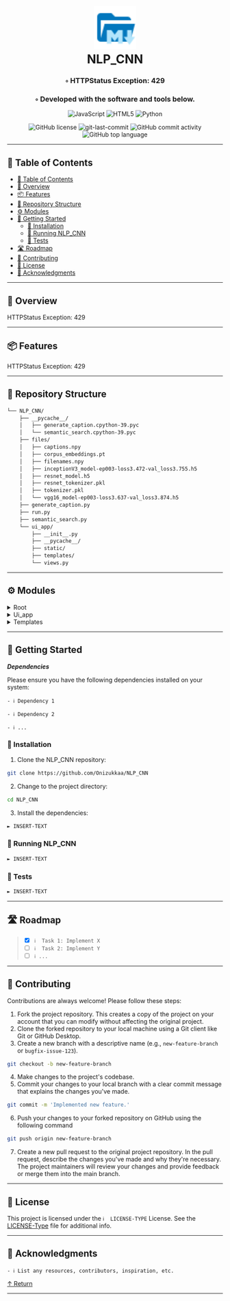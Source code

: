 <div align="center">
<h1 align="center">
<img src="https://raw.githubusercontent.com/PKief/vscode-material-icon-theme/ec559a9f6bfd399b82bb44393651661b08aaf7ba/icons/folder-markdown-open.svg" width="100" />
<br>NLP_CNN</h1>
<h3>◦ HTTPStatus Exception: 429</h3>
<h3>◦ Developed with the software and tools below.</h3>

<p align="center">
<img src="https://img.shields.io/badge/JavaScript-F7DF1E.svg?style&logo=JavaScript&logoColor=black" alt="JavaScript" />
<img src="https://img.shields.io/badge/HTML5-E34F26.svg?style&logo=HTML5&logoColor=white" alt="HTML5" />
<img src="https://img.shields.io/badge/Python-3776AB.svg?style&logo=Python&logoColor=white" alt="Python" />
</p>
<img src="https://img.shields.io/github/license/Onizukkaa/NLP_CNN?style&color=5D6D7E" alt="GitHub license" />
<img src="https://img.shields.io/github/last-commit/Onizukkaa/NLP_CNN?style&color=5D6D7E" alt="git-last-commit" />
<img src="https://img.shields.io/github/commit-activity/m/Onizukkaa/NLP_CNN?style&color=5D6D7E" alt="GitHub commit activity" />
<img src="https://img.shields.io/github/languages/top/Onizukkaa/NLP_CNN?style&color=5D6D7E" alt="GitHub top language" />
</div>

---

## 📖 Table of Contents
- [📖 Table of Contents](#-table-of-contents)
- [📍 Overview](#-overview)
- [📦 Features](#-features)
- [📂 Repository Structure](#-repository-structure)
- [⚙️ Modules](#modules)
- [🚀 Getting Started](#-getting-started)
    - [🔧 Installation](#-installation)
    - [🤖 Running NLP_CNN](#-running-NLP_CNN)
    - [🧪 Tests](#-tests)
- [🛣 Roadmap](#-roadmap)
- [🤝 Contributing](#-contributing)
- [📄 License](#-license)
- [👏 Acknowledgments](#-acknowledgments)

---


## 📍 Overview

HTTPStatus Exception: 429

---

## 📦 Features

HTTPStatus Exception: 429

---


## 📂 Repository Structure

```sh
└── NLP_CNN/
    ├── __pycache__/
    │   ├── generate_caption.cpython-39.pyc
    │   └── semantic_search.cpython-39.pyc
    ├── files/
    │   ├── captions.npy
    │   ├── corpus_embeddings.pt
    │   ├── filenames.npy
    │   ├── inceptionV3_model-ep003-loss3.472-val_loss3.755.h5
    │   ├── resnet_model.h5
    │   ├── resnet_tokenizer.pkl
    │   ├── tokenizer.pkl
    │   └── vgg16_model-ep003-loss3.637-val_loss3.874.h5
    ├── generate_caption.py
    ├── run.py
    ├── semantic_search.py
    └── ui_app/
        ├── __init__.py
        ├── __pycache__/
        ├── static/
        ├── templates/
        └── views.py
```


---

## ⚙️ Modules

<details closed><summary>Root</summary>

| File                                                                                      | Summary                   |
| ---                                                                                       | ---                       |
| [run.py](https://github.com/Onizukkaa/NLP_CNN/blob/main/run.py)                           | HTTPStatus Exception: 429 |
| [semantic_search.py](https://github.com/Onizukkaa/NLP_CNN/blob/main/semantic_search.py)   | HTTPStatus Exception: 429 |
| [generate_caption.py](https://github.com/Onizukkaa/NLP_CNN/blob/main/generate_caption.py) | HTTPStatus Exception: 429 |

</details>

<details closed><summary>Ui_app</summary>

| File                                                                       | Summary                   |
| ---                                                                        | ---                       |
| [views.py](https://github.com/Onizukkaa/NLP_CNN/blob/main/ui_app/views.py) | HTTPStatus Exception: 429 |

</details>

<details closed><summary>Templates</summary>

| File                                                                                                       | Summary                   |
| ---                                                                                                        | ---                       |
| [camera.html](https://github.com/Onizukkaa/NLP_CNN/blob/main/ui_app/templates/camera.html)                 | HTTPStatus Exception: 429 |
| [image_hits.html](https://github.com/Onizukkaa/NLP_CNN/blob/main/ui_app/templates/image_hits.html)         | HTTPStatus Exception: 429 |
| [generator_load.html](https://github.com/Onizukkaa/NLP_CNN/blob/main/ui_app/templates/generator_load.html) | HTTPStatus Exception: 429 |
| [image_search.html](https://github.com/Onizukkaa/NLP_CNN/blob/main/ui_app/templates/image_search.html)     | HTTPStatus Exception: 429 |
| [generator.html](https://github.com/Onizukkaa/NLP_CNN/blob/main/ui_app/templates/generator.html)           | HTTPStatus Exception: 429 |
| [index.html](https://github.com/Onizukkaa/NLP_CNN/blob/main/ui_app/templates/index.html)                   | HTTPStatus Exception: 429 |
| [models.html](https://github.com/Onizukkaa/NLP_CNN/blob/main/ui_app/templates/models.html)                 | HTTPStatus Exception: 429 |
| [analysis.html](https://github.com/Onizukkaa/NLP_CNN/blob/main/ui_app/templates/analysis.html)             | HTTPStatus Exception: 429 |

</details>

---

## 🚀 Getting Started

***Dependencies***

Please ensure you have the following dependencies installed on your system:

`- ℹ️ Dependency 1`

`- ℹ️ Dependency 2`

`- ℹ️ ...`

### 🔧 Installation

1. Clone the NLP_CNN repository:
```sh
git clone https://github.com/Onizukkaa/NLP_CNN
```

2. Change to the project directory:
```sh
cd NLP_CNN
```

3. Install the dependencies:
```sh
► INSERT-TEXT
```

### 🤖 Running NLP_CNN

```sh
► INSERT-TEXT
```

### 🧪 Tests
```sh
► INSERT-TEXT
```

---


## 🛣 Roadmap

> - [X] `ℹ️  Task 1: Implement X`
> - [ ] `ℹ️  Task 2: Implement Y`
> - [ ] `ℹ️ ...`


---

## 🤝 Contributing

Contributions are always welcome! Please follow these steps:
1. Fork the project repository. This creates a copy of the project on your account that you can modify without affecting the original project.
2. Clone the forked repository to your local machine using a Git client like Git or GitHub Desktop.
3. Create a new branch with a descriptive name (e.g., `new-feature-branch` or `bugfix-issue-123`).
```sh
git checkout -b new-feature-branch
```
4. Make changes to the project's codebase.
5. Commit your changes to your local branch with a clear commit message that explains the changes you've made.
```sh
git commit -m 'Implemented new feature.'
```
6. Push your changes to your forked repository on GitHub using the following command
```sh
git push origin new-feature-branch
```
7. Create a new pull request to the original project repository. In the pull request, describe the changes you've made and why they're necessary.
The project maintainers will review your changes and provide feedback or merge them into the main branch.

---

## 📄 License

This project is licensed under the `ℹ️  LICENSE-TYPE` License. See the [LICENSE-Type](LICENSE) file for additional info.

---

## 👏 Acknowledgments

`- ℹ️ List any resources, contributors, inspiration, etc.`

[↑ Return](#Top)

---
